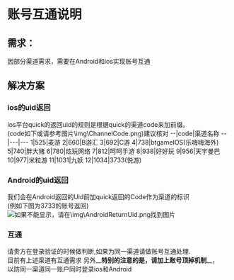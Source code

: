 # 账号互通说明
## 需求：
因部分渠道需求，需要在Android和ios实现账号互通
## 解决方案
### **ios的uid返回**
ios平台quick的返回uid的规则是根据quick的渠道code来加前缀。   
(code如下或请参考图片\img\ChannelCode.png)建议核对
--|code|渠道名称
--|---|---
1|525|麦游
2|660|B游汇
3|692|C游
4|738|btgameIOS(乐嗨嗨海外)
5|740|胖大猪
6|780|炫玩网络
7|812|呵呵手游
8|938|好好玩
9|956|天宇曼巴
10|977|米粒游
11|1031|九妖
12|1034|3733(悦游)
### **Android的uid返回**
我们会在Android返回的Uid前加quick返回的Code作为渠道的标识   
(例如下图为3733的账号返回)   
![如果不能显示，请在\img\AndroidReturnUid.png找到图片](\img\AndroidReturnUid.png "code")
### **互通**
请贵方在登录验证的时候做判断,如果为同一渠道请做账号互通处理.   
目前有上述渠道有互通需求
另外__**特别的注意的是，请加上账号顶掉机制**__，   
以防同一渠道同一账户同时登录ios和Android   
